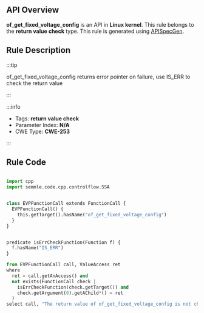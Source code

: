 ---
---


## API Overview
**of_get_fixed_voltage_config** is an API in **Linux kernel**. This rule belongs to the **return value check** type. This rule is generated using [APISpecGen](../../tools/APISpecGen).
## Rule Description

:::tip

of_get_fixed_voltage_config returns error pointer on failure, use IS_ERR to check the return value

:::

:::info

- Tags: **return value check**
- Parameter Index: **N/A**
- CWE Type: **CWE-253**

:::

## Rule Code
```python

import cpp
import semmle.code.cpp.controlflow.SSA


class EVPFunctionCall extends FunctionCall {
  EVPFunctionCall() {
    this.getTarget().hasName("of_get_fixed_voltage_config")
  }
}


predicate isErrCheckFunction(Function f) {
  f.hasName("IS_ERR") 
}

from EVPFunctionCall call, ValueAccess ret
where
  ret = call.getAnAccess() and
  not exists(FunctionCall check |
    isErrCheckFunction(check.getTarget()) and
    check.getArgument(0).getAChild*() = ret
  )
select call, "The return value of of_get_fixed_voltage_config is not checked with IS_ERR."
    
```